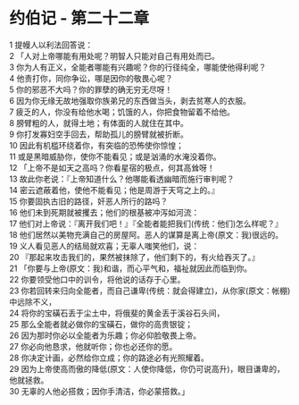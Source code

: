 # 约伯记 - 第二十二章
  
 1 提幔人以利法回答说：  
 2 「人对上帝哪能有用处呢？明智人只能对自己有用处而已。  
 3 你为人有正义，全能者哪能有兴趣呢？你的行径纯全，哪能使他得利呢？  
 4 他责打你，同你争讼，哪是因你的敬畏心呢？  
 5 你的邪恶不大吗？你的罪孽的确无穷无尽呀！  
 6 因为你无缘无故地强取你族弟兄的东西做当头，剥去贫寒人的衣服。  
 7 疲乏的人，你没有给他水喝；饥饿的人，你把食物留着不给他。  
 8 膀臂粗的人，就得土地；有体面的人就住在其中。  
 9 你打发寡妇空手回去，帮助孤儿的膀臂就被折断。  
 10 因此有机槛环绕着你，有突临的恐怖使你惊惶；  
 11 或是黑暗威胁你，使你不能看见；或是汹涌的水淹没着你。  
 12 「上帝不是如天之高吗？你看星宿的极点，何其高耸呀！  
 13 故此你老说：『上帝知道什么？他哪能看透幽暗而施行审判呢？  
 14 密云遮蔽着他，使他不能看见；他是周游于天穹之上的。』  
 15 你要固执古旧的路径，奸恶人所行的路吗？  
 16 他们未到死期就被攫去；他们的根基被冲泻如河流：  
 17 他们对上帝说：『离开我们吧！』『全能者能把我们(传统：他们)怎么样呢？』  
 18 他们居然以美物充满自己的房屋阿。恶人的谋算是离上帝(原文：我)很远的。  
 19 义人看见恶人的结局就欢喜；无辜人嗤笑他们，说：  
 20 『那起来攻击我们的，果然被抹除了，他们剩下的，有火给吞灭了。』  
 21 「你要与上帝(原文：我)和谐，而心平气和，福祉就因此而临到你。  
 22 你要领受他口中的训令，将他说的话存于心里。  
 23 你若回转来归向全能者，而自己谦卑(传统：就会得建立)，从你家(原文：帐棚)中远除不义，  
 24 将你的宝磺石丢于尘土中，将俄斐的黄金丢于溪谷石头间，  
 25 那么全能者就必做你的宝磺石，做你的高贵银锭；  
 26 因为那时你必以全能者为乐趣；你必仰脸敬畏上帝。  
 27 你必向他恳求，他就听你；你也必还你的愿。  
 28 你决定计画，必然给你立成；你的路途必有光照耀着。  
 29 因为上帝使高而傲的降低(原文：人使你降低，你仍可说高升)，眼目谦卑的，他就拯救。  
 30 无辜的人他必搭救；因你手清洁，你必蒙搭救。」